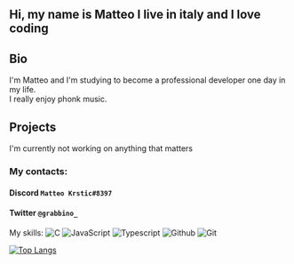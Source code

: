 
## Hi, my name is Matteo I live in italy and I love coding

## Bio

I'm Matteo and I'm studying to become a professional developer one day in my life. <br>
I really enjoy phonk music.

## Projects
I'm currently not working on anything that matters

### My contacts:
#### Discord `Matteo Krstic#8397`
#### Twitter `@grabbino_`


My skills: ![C](https://img.shields.io/badge/-C-black?&logo=c) ![JavaScript](https://img.shields.io/badge/-Javascript-black?&logo=javascript) ![Typescript](https://img.shields.io/badge/-Typescript-black?&logo=typescript) ![Github](https://img.shields.io/badge/-Github-black?&logo=github) ![Git](https://img.shields.io/badge/-Git-black?&logo=git)



[![Top Langs](https://github-readme-stats.vercel.app/api/top-langs/?username=MatteoKrstic&layout=compact&theme<0midnight-purple)](https://github.com/anuraghazra/github-readme-stats)
